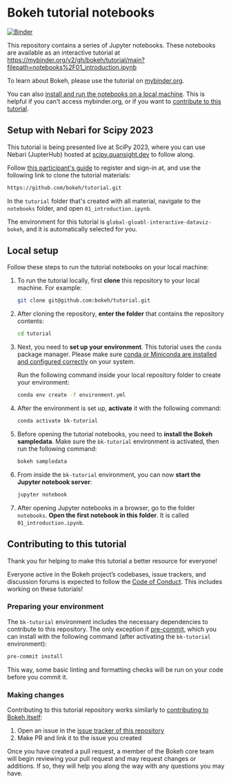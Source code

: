# Bokeh tutorial notebooks

[![Binder](https://mybinder.org/badge_logo.svg)](https://mybinder.org/v2/gh/bokeh/tutorial/main?filepath=notebooks%2F01_introduction.ipynb)

This repository contains a series of Jupyter notebooks.
These notebooks are available as an interactive tutorial at
https://mybinder.org/v2/gh/bokeh/tutorial/main?filepath=notebooks%2F01_introduction.ipynb

To learn about Bokeh, please use the tutorial on [mybinder.org](https://mybinder.org/v2/gh/bokeh/tutorial/main?filepath=notebooks%2F01_introduction.ipynb).

You can also [install and run the notebooks on a local machine](#local-setup).
This is helpful if you can't access mybinder.org, or if you want to
[contribute to this tutorial](#contributing-to-this-tutorial).

## Setup with Nebari for Scipy 2023

This tutorial is being presented live at SciPy 2023, where you can use Nebari (JupterHub) hosted at [scipy.quansight.dev](https://http://scipy.quansight.dev/) to follow along. 

Follow [this participant's guide](https://docs.google.com/document/d/1vnWhNyUBRpILb2MAHQfTmZQY3pCIaCmroV9ke49nQlE/edit) to register and sign-in at, and use the following link to clone the tutorial materials:

```bash
https://github.com/bokeh/tutorial.git
```

In the `tutorial` folder that's created with all material, navigate to the `notebooks` folder, and open `01_introduction.ipynb`.

The environment for this tutorial is `global-gloabl-interactive-dataviz-bokeh`, and it is automatically selected for you.

## Local setup

Follow these steps to run the tutorial notebooks on your local machine:

1. To run the tutorial locally, first **clone** this repository to your local machine.
    For example:

    ```bash
    git clone git@github.com:bokeh/tutorial.git
    ```

2. After cloning the repository, **enter the folder** that contains the repository contents:

    ```bash
    cd tutorial
    ```

3. Next, you need to **set up your environment**. This tutorial uses the `conda` package
    manager.
    Please make sure
    [conda or Miniconda are installed and configured correctly](https://docs.conda.io/projects/conda/en/stable/)
    on your system.

    Run the following command inside your local repository folder to create your environment:

    ```bash
    conda env create -f environment.yml
    ```

4. After the environment is set up, **activate** it with the following command:

    ```bash
    conda activate bk-tutorial
    ```

5. Before opening the tutorial notebooks, you need to **install the Bokeh sampledata**.
    Make sure the ``bk-tutorial`` environment is activated, then run the following command:

    ```bash
    bokeh sampledata
    ```

6. From inside the  ``bk-tutorial`` environment, you can now **start the Jupyter
    notebook server**:

    ```bash
    jupyter notebook
    ```

7. After opening Jupyter notebooks in a browser, go to the folder `notebooks`.
    **Open the first notebook in this folder**. It is called
    `01_introduction.ipynb`.

## Contributing to this tutorial

Thank you for helping to make this tutorial a better resource for everyone!

Everyone active in the Bokeh project’s codebases, issue trackers, and discussion forums
is expected to follow the
[Code of Conduct](https://github.com/bokeh/bokeh/blob/main/docs/CODE_OF_CONDUCT.md).
This includes working on these tutorials!

### Preparing your environment

The ``bk-tutorial`` environment includes the necessary dependencies to contribute to
this repository. The only exception if [pre-commit](https://pre-commit.com/), which
you can install with the following command (after activating the ``bk-tutorial``
environment):

```bash
pre-commit install
```

This way, some basic linting and formatting checks will be run on your code before
you commit it.

### Making changes

Contributing to this tutorial repository works similarly to
[contributing to Bokeh itself](https://docs.bokeh.org/en/latest/docs/dev_guide.html):

1. Open an issue in the [issue tracker of this repository](https://github.com/bokeh/tutorial/issues)
2. Make PR and link it to the issue you created

Once you have created a pull request, a member of the Bokeh core team will begin reviewing your pull request and may request changes or additions. If so, they will help you along the way with any questions you may have.
